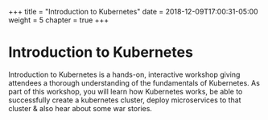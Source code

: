 +++
title = "Introduction to Kubernetes"
date = 2018-12-09T17:00:31-05:00
weight = 5
chapter = true
+++

# Introduction to Kubernetes


Introduction to Kubernetes is a hands-on, interactive workshop giving attendees a thorough understanding of the fundamentals of Kubernetes. As part of this workshop, you will learn how Kubernetes works, be able to successfully create a kubernetes cluster, deploy microservices to that cluster & also hear about some war stories.
